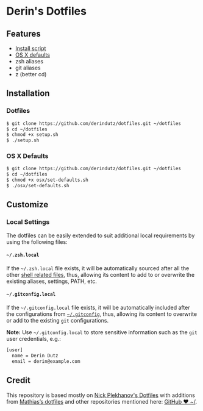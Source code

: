 # Derin's Dotfiles

## Features
- [Install script](setup.sh)
- [OS X defaults](osx/set-defaults.sh)
- zsh aliases
- git aliases
- z (better cd)

## Installation

### Dotfiles
```sh
$ git clone https://github.com/derindutz/dotfiles.git ~/dotfiles
$ cd ~/dotfiles
$ chmod +x setup.sh
$ ./setup.sh
```

### OS X Defaults
```sh
$ git clone https://github.com/derindutz/dotfiles.git ~/dotfiles
$ cd ~/dotfiles
$ chmod +x osx/set-defaults.sh
$ ./osx/set-defaults.sh
```

## Customize

### Local Settings

The dotfiles can be easily extended to suit additional local
requirements by using the following files:

#### `~/.zsh.local`

If the `~/.zsh.local` file exists, it will be automatically sourced
after all the other [shell related files](shell), thus, allowing its
content to add to or overwrite the existing aliases, settings, PATH,
etc.

#### `~/.gitconfig.local`

If the `~/.gitconfig.local` file exists, it will be automatically
included after the configurations from [`~/.gitconfig`](git/gitconfig), thus, allowing
its content to overwrite or add to the existing `git` configurations.

**Note:** Use `~/.gitconfig.local` to store sensitive information such
as the `git` user credentials, e.g.:

```sh
[user]
  name = Derin Dutz
  email = derin@example.com
```

## Credit

This repository is based mostly on [Nick Plekhanov's Dotfiles](https://github.com/nicksp/dotfiles)
with additions from [Mathias’s dotfiles](https://github.com/mathiasbynens/dotfiles) and other
repositories mentioned here: [GitHub ❤ ~/](http://dotfiles.github.com/).
